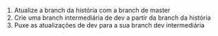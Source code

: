 1. Atualize a branch da história com a branch de master
1. Crie uma branch intermediária de dev a partir da branch da história
1. Puxe as atualizações de dev para a sua branch dev intermediária